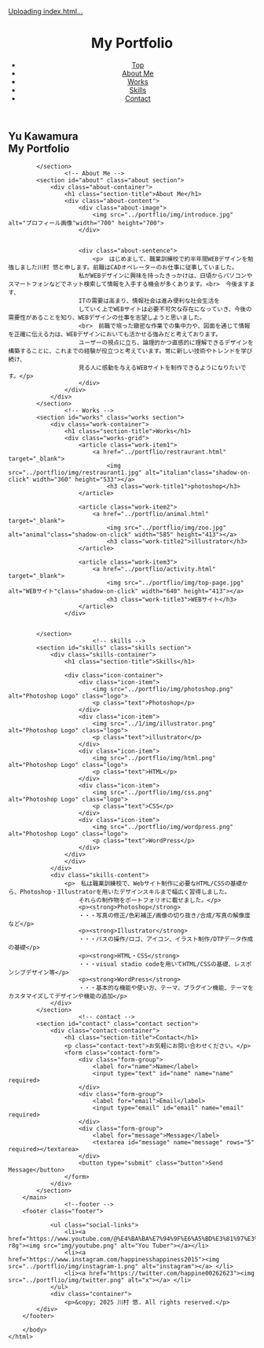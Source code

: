 [Uploading index.html…]()<!DOCTYPE html>
<html lang="ja">
<head>
    <meta charset="UTF-8">
    <meta name="viewport" content="width=device-width, initial-scale=1.0">
    <title>ポートフォリオ</title>
    <link href="CSS/style.css" rel="stylesheet"/>
<body>
    <div id="wrapper">
<header>
    <div class="header-left">
    <h1>My Portfolio</h1>
    </div>
    <nav class="header-right">
        <ul>
            <li><a href="#top">Top</a></li>
            <li><a href="#about">About Me</a></li>
            <li><a href="#works">Works</a></li>
            <li><a href="#skills">Skills</a></li>
            <li><a href="#contact">Contact</a></li>
        </ul>
    </nav>
</div>
</header>
                        <!-- main -->
        <main>
            <section class="hero">
                <h1 class="hero-title">Yu Kawamura<br>My Portfolio</h1>
            
            </section>
                    <!-- About Me -->
            <section id="about" class="about section">
                <div class="about-container">
                    <h1 class="section-title">About Me</h1>
                    <div class="about-content">
                        <div class="about-image">
                            <img src="../portflio/img/introduce.jpg" alt="プロフィール画像"width="700" height="700">
                        </div>

                   
                        <div class="about-sentence">
                            <p>　はじめまして、職業訓練校で約半年間WEBデザインを勉強しました川村 悠と申します。前職はCADオペレーターのお仕事に従事していました。
                        私がWEBデザインに興味を持ったきっかけは、日頃からパソコンやスマートフォンなどでネット検索して情報を入手する機会が多くあります。<br>　今後ますます、
                        ITの需要は高まり、情報社会は進み便利な社会生活を 
                        していく上でWEBサイトは必要不可欠な存在になっていき、今後の需要性があることを知り、WEBデザインの仕事を志望しようと思いました。
                        <br>　前職で培った緻密な作業での集中力や、図面を通じて情報を正確に伝える力は、WEBデザインにおいても活かせる強みだと考えております。 
                        ユーザーの視点に立ち、論理的かつ直感的に理解できるデザインを構築することに、これまでの経験が役立つと考えています。常に新しい技術やトレンドを学び続け、
                        見る人に感動を与えるWEBサイトを制作できるようになりたいです。</p>
                        </div>
                    </div>
                </div>
            </section>
                    <!-- Works -->
            <section id="works" class="works section">
                <div class="work-container">
                    <h1 class="section-title">Works</h1>
                    <div class="works-grid">
                        <article class="work-item1">
                            <a href="../portflio/restraurant.html" target="_blank">
                                <img src="../portflio/img/restraurant1.jpg" alt="italian"class="shadow-on-click" width="360" height="533"></a>
                                <h3 class="work-title1">photoshop</h3>
                        </article>

                        <article class="work-item2">
                            <a href="../portflio/animal.html" target="_blank">
                                <img src="../portflio/img/zoo.jpg" alt="animal"class="shadow-on-click" width="585" height="413"></a>
                                <h3 class="work-title2">illustrator</h3>
                        </article>

                        <article class="work-item3">
                            <a href="../portflio/activity.html" target="_blank">
                                <img src="../portflio/img/top-page.jpg" alt="WEBサイト"class="shadow-on-click" width="640" height="413"></a>
                                <h3 class="work-title3">WEBサイト</h3>
                        </article>
                    </div>
                    

            </section>
                            <!-- skills -->
            <section id="skills" class="skills section">
                <div class="skills-container">
                    <h1 class="section-title">Skills</h1>
                    
                    <div class="icon-container">
                        <div class="icon-item">
                            <img src="../portflio/img/photoshop.png" alt="Photoshop Logo" class="logo">
                            <p class="text">Photoshop</p>
                        </div>
                        <div class="icon-item">
                            <img src="../1/img/illustrator.png" alt="Photoshop Logo" class="logo">
                            <p class="text">illustrator</p>
                        </div>
                        <div class="icon-item">
                            <img src="../portflio/img/html.png" alt="Photoshop Logo" class="logo">
                            <p class="text">HTML</p>
                        </div>
                        <div class="icon-item">
                            <img src="../portflio/img/css.png" alt="Photoshop Logo" class="logo">
                            <p class="text">CSS</p>
                        </div>
                        <div class="icon-item">
                            <img src="../portflio/img/wordpress.png" alt="Photoshop Logo" class="logo">
                            <p class="text">WordPress</p>
                        </div>
                    </div>
                    </div>
                </div>
                <div class="skills-content">
                    <p>　私は職業訓練校で、Webサイト制作に必要なHTML/CSSの基礎から、Photoshop・Illustratorを用いたデザインスキルまで幅広く習得しました。
                        それらの制作物をポートフォリオに載せました。</p>
                        <p><strong>Photoshop</strong>
                        ・・・写真の修正/色彩補正/画像の切り抜き/合成/写真の解像度など</p>
                        <p><strong>Illustrator</strong>
                        ・・・パスの操作/ロゴ、アイコン、イラスト制作/DTPデータ作成の基礎</p>
                        <p><strong>HTML・CSS</strong>
                        ・・・visual stadio codeを用いてHTML/CSSの基礎、レスポンシブデザイン等</p>
                        <p><strong>WordPress</strong>
                        ・・・基本的な機能や使い方、テーマ、プラグイン機能、テーマをカスタマイズしてデザインや機能の追加</p>
                </div>
            </section>
                        <!-- contact -->
            <section id="contact" class="contact section">
                <div class="contact-container">
                    <h1 class="section-title">Contact</h1>
                    <p class="contact-text">お気軽にお問い合わせください。</p>
                    <form class="contact-form">
                        <div class="form-group">
                            <label for="name">Name</label>
                            <input type="text" id="name" name="name" required>
                        </div>
                        <div class="form-group">
                            <label for="email">Email</label>
                            <input type="email" id="email" name="email" required>
                        </div>
                        <div class="form-group">
                            <label for="message">Message</label>
                            <textarea id="message" name="message" rows="5" required></textarea>
                        </div>
                        <button type="submit" class="button">Send Message</button>
                    </form>
                </div>
            </section>
        </main>
                    <!--footer -->
        <footer class="footer">
            
                <ul class="social-links">
                    <li><a href="https://www.youtube.com/@%E4%BA%BA%E7%94%9F%E6%A5%BD%E3%81%97%E3%82%93%E3%81%A0%E3%82%82%E3%82%93%E5%8B%9D%E3%81%A1-r8g"><img src="img/youtube.png" alt="You Tuber"></a></li>
                    <li><a href="https://www.instagram.com/happinesshappiness2015"><img src="../portflio/img/instagram-1.png" alt="instagram"></a> </li>
                    <li><a href="https://twitter.com/happine00262623"><img src="../portflio/img/twitter.png" alt="x"></a> </li>
                </ul>
                <div class="container">
                    <p>&copy; 2025 川村 悠. All rights reserved.</p>
            </div>
        </footer>
    
        </body>
    </html>
